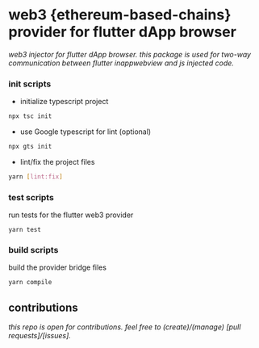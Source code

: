 # web3 {ethereum-based-chains} provider for flutter dApp browser
_web3 injector for flutter dApp browser. this package is used for two-way communication between flutter inappwebview and js injected code._ 

### init scripts
- initialize typescript project
```bash
npx tsc init
```
- use Google typescript for lint (optional)
```bash
npx gts init
```
- lint/fix the project files
```bash
yarn [lint:fix]
```

### test scripts
run tests for the flutter web3 provider
```shell
yarn test
```

### build scripts
build the provider bridge files
```bash
yarn compile
```

## contributions
_this repo is open for contributions. feel free to (create)/(manage) [pull requests]/[issues]._
